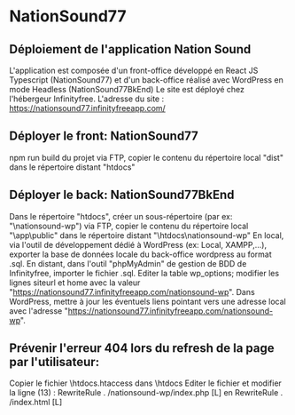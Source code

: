 # NationSound77
Déploiement de l'application Nation Sound
-----------------------------------------

L'application est composée d'un front-office développé en React JS Typescript (NationSound77) et d'un back-office réalisé avec WordPress en mode Headless (NationSound77BkEnd)
Le site est déployé chez l'hébergeur Infinityfree.
L'adresse du site : https://nationsound77.infinityfreeapp.com/

Déployer le front: NationSound77
------------------
npm run build du projet
via FTP, copier le contenu du répertoire local "dist" dans le répertoire distant "htdocs"

Déployer le back: NationSound77BkEnd
-----------------
Dans le répertoire "htdocs", créer un sous-répertoire (par ex: "\nationsound-wp")
via FTP, copier le contenu du répertoire local "\app\public" dans le répertoire distant "\htdocs\nationsound-wp"
En local, via l'outil de développement dédié à WordPress (ex: Local, XAMPP,...), exporter la base de données locale du back-office wordpress au format .sql.
En distant, dans l'outil "phpMyAdmin" de gestion de BDD de Infinityfree, importer le fichier .sql.
Editer la table wp_options; modifier les lignes siteurl et home avec la valeur "https://nationsound77.infinityfreeapp.com/nationsound-wp".
Dans WordPress, mettre à jour les éventuels liens pointant vers une adresse local avec l'adresse "https://nationsound77.infinityfreeapp.com/nationsound-wp".

Prévenir l'erreur 404 lors du refresh de la page par l'utilisateur:
----------------------
Copier le fichier \htdocs\.htaccess dans \htdocs
Editer le fichier et modifier la ligne (13) :
   RewriteRule . /nationsound-wp/index.php [L]
en RewriteRule . /index.html [L]

